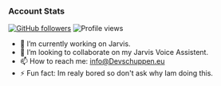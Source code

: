 ### Account Stats
[![GitHub followers](https://img.shields.io/github/followers/LarsHD44.svg?style=social&label=Follow&maxAge=2592000)](https://github.com/LarsHD44?tab=followers) 
![Profile views](https://gpvc.arturio.dev/LarsHD44)

- 🔭 I’m currently working on Jarvis.
- 👯 I’m looking to collaborate on my Jarvis Voice Assistent.
- 📫 How to reach me: info@Devschuppen.eu
- ⚡ Fun fact: Im realy bored so don't ask why Iam doing this.
